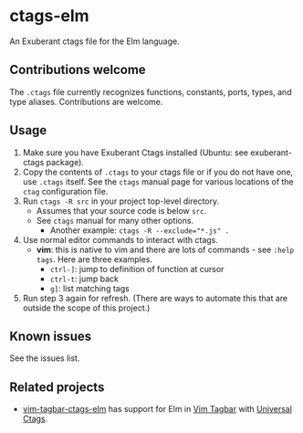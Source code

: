 # ctags-elm
An Exuberant ctags file for the Elm language.

## Contributions welcome

The `.ctags` file currently recognizes functions, constants, ports, types, and
type aliases. Contributions are welcome.

## Usage

1. Make sure you have Exuberant Ctags installed (Ubuntu: see exuberant-ctags
   package).
1. Copy the contents of `.ctags` to your ctags file or if you do not have one,
   use `.ctags` itself. See the `ctags` manual page for various locations of
   the `ctag` configuration file.
1. Run `ctags -R src` in your project top-level directory.
   - Assumes that your source code is below `src`.
   - See `ctags` manual for many other options.
      - Another example: `ctags -R --exclude="*.js" .`
1. Use normal editor commands to interact with ctags.
   - **vim**: this is native to vim and there are lots of commands - see
     `:help tags`. Here are three examples.
      - `ctrl-]`: jump to definition of function at cursor
      - `ctrl-t`: jump back
      - `g]`: list matching tags
1. Run step 3 again for refresh. (There are ways to automate this that are
   outside the scope of this project.)

## Known issues

See the issues list.

## Related projects

- [vim-tagbar-ctags-elm](https://github.com/bitterjug/vim-tagbar-ctags-elm)
has support for Elm in [Vim Tagbar](https://github.com/majutsushi/tagbar) with [Universal
Ctags](https://github.com/universal-ctags/ctags).

